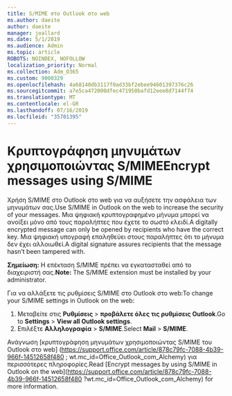```yaml
---
title: S/MIME στο Outlook στο web
ms.author: daeite
author: daeite
manager: joallard
ms.date: 5/1/2019
ms.audience: Admin
ms.topic: article
ROBOTS: NOINDEX, NOFOLLOW
localization_priority: Normal
ms.collection: Adm_O365
ms.custom: 9000329
ms.openlocfilehash: 4a68140db3117f0ad33bf2ebee94601397376c26
ms.sourcegitcommit: a7e5ca472000dfec471950bafd12eee8d7144f74
ms.translationtype: MT
ms.contentlocale: el-GR
ms.lasthandoff: 07/16/2019
ms.locfileid: "35701395"
---
```

# <a name="encrypt-messages-using-smime"></a><span data-ttu-id="511c4-102">Κρυπτογράφηση μηνυμάτων χρησιμοποιώντας S/MIME</span><span class="sxs-lookup"><span data-stu-id="511c4-102">Encrypt messages using S/MIME</span></span>

<span data-ttu-id="511c4-103">Χρήση S/MIME στο Outlook στο web για να αυξήσετε την ασφάλεια των μηνυμάτων σας.</span><span class="sxs-lookup"><span data-stu-id="511c4-103">Use S/MIME in Outlook on the web to increase the security of your messages.</span></span> <span data-ttu-id="511c4-104">Μια ψηφιακή κρυπτογραφημένο μήνυμα μπορεί να ανοίξει μόνο από τους παραλήπτες που έχετε το σωστό κλειδί.</span><span class="sxs-lookup"><span data-stu-id="511c4-104">A digitally encrypted message can only be opened by recipients who have the correct key.</span></span> <span data-ttu-id="511c4-105">Μια ψηφιακή υπογραφή επαληθεύει στους παραλήπτες ότι το μήνυμα δεν έχει αλλοιωθεί.</span><span class="sxs-lookup"><span data-stu-id="511c4-105">A digital signature assures recipients that the message hasn’t been tampered with.</span></span>

<span data-ttu-id="511c4-106">**Σημείωση:** Η επέκταση S/MIME πρέπει να εγκατασταθεί από το διαχειριστή σας.</span><span class="sxs-lookup"><span data-stu-id="511c4-106">**Note:** The S/MIME extension must be installed by your administrator.</span></span>

<span data-ttu-id="511c4-107">Για να αλλάξετε τις ρυθμίσεις S/MIME στο Outlook στο web:</span><span class="sxs-lookup"><span data-stu-id="511c4-107">To change your S/MIME settings in Outlook on the web:</span></span>

1. <span data-ttu-id="511c4-108">Μεταβείτε στις **Ρυθμίσεις** > **προβάλετε όλες τις ρυθμίσεις Outlook**.</span><span class="sxs-lookup"><span data-stu-id="511c4-108">Go to **Settings** > **View all Outlook settings**.</span></span>
2. <span data-ttu-id="511c4-109">Επιλέξτε **Αλληλογραφία** > **S/MIME**.</span><span class="sxs-lookup"><span data-stu-id="511c4-109">Select **Mail** > **S/MIME**.</span></span>

<span data-ttu-id="511c4-110">Ανάγνωση [κρυπτογράφηση μηνυμάτων χρησιμοποιώντας S/MIME του Outlook στο web] (https://support.office.com/article/878c79fc-7088-4b39-966f-14512658f480 ; wt.mc_id=Office_Outlook_com_Alchemy) για περισσότερες πληροφορίες.</span><span class="sxs-lookup"><span data-stu-id="511c4-110">Read [Encrypt messages by using S/MIME in Outlook on the web](https://support.office.com/article/878c79fc-7088-4b39-966f-14512658f480 ?wt.mc_id=Office_Outlook_com_Alchemy) for more information.</span></span>